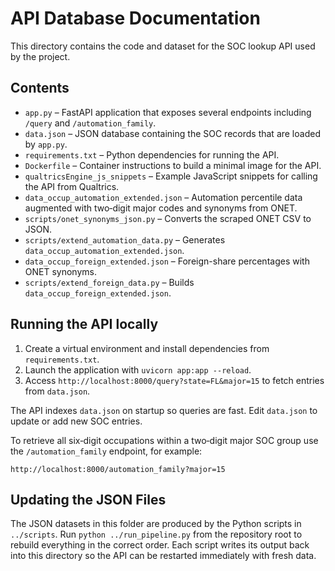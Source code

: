 # API Database Documentation

This directory contains the code and dataset for the SOC lookup API used by the project.

## Contents

- `app.py` – FastAPI application that exposes several endpoints including `/query` and `/automation_family`.
- `data.json` – JSON database containing the SOC records that are loaded by `app.py`.
- `requirements.txt` – Python dependencies for running the API.
- `Dockerfile` – Container instructions to build a minimal image for the API.
- `qualtricsEngine_js_snippets` – Example JavaScript snippets for calling the API from Qualtrics.
- `data_occup_automation_extended.json` – Automation percentile data augmented with two‑digit major codes and synonyms from ONET.
- `scripts/onet_synonyms_json.py` – Converts the scraped ONET CSV to JSON.
- `scripts/extend_automation_data.py` – Generates `data_occup_automation_extended.json`.
- `data_occup_foreign_extended.json` – Foreign-share percentages with ONET synonyms.
- `scripts/extend_foreign_data.py` – Builds `data_occup_foreign_extended.json`.

## Running the API locally

1. Create a virtual environment and install dependencies from `requirements.txt`.
2. Launch the application with `uvicorn app:app --reload`.
3. Access `http://localhost:8000/query?state=FL&major=15` to fetch entries from `data.json`.

The API indexes `data.json` on startup so queries are fast. Edit `data.json` to update or add new SOC entries.

To retrieve all six‑digit occupations within a two‑digit major SOC group use the `/automation_family` endpoint, for example:

```
http://localhost:8000/automation_family?major=15
```

## Updating the JSON Files

The JSON datasets in this folder are produced by the Python scripts in
`../scripts`. Run `python ../run_pipeline.py` from the repository root to
rebuild everything in the correct order. Each script writes its output back into
this directory so the API can be restarted immediately with fresh data.
